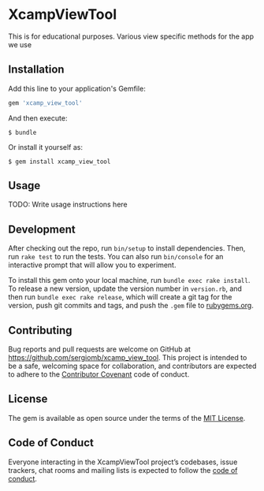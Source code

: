 # XcampViewTool

This is for educational purposes. Various view specific methods for the app we use

## Installation

Add this line to your application's Gemfile:

```ruby
gem 'xcamp_view_tool'
```

And then execute:

    $ bundle

Or install it yourself as:

    $ gem install xcamp_view_tool

## Usage

TODO: Write usage instructions here

## Development

After checking out the repo, run `bin/setup` to install dependencies. Then, run `rake test` to run the tests. You can also run `bin/console` for an interactive prompt that will allow you to experiment.

To install this gem onto your local machine, run `bundle exec rake install`. To release a new version, update the version number in `version.rb`, and then run `bundle exec rake release`, which will create a git tag for the version, push git commits and tags, and push the `.gem` file to [rubygems.org](https://rubygems.org).

## Contributing

Bug reports and pull requests are welcome on GitHub at https://github.com/sergiomb/xcamp_view_tool. This project is intended to be a safe, welcoming space for collaboration, and contributors are expected to adhere to the [Contributor Covenant](http://contributor-covenant.org) code of conduct.

## License

The gem is available as open source under the terms of the [MIT License](http://opensource.org/licenses/MIT).

## Code of Conduct

Everyone interacting in the XcampViewTool project’s codebases, issue trackers, chat rooms and mailing lists is expected to follow the [code of conduct](https://github.com/sergiomb/xcamp_view_tool/blob/master/CODE_OF_CONDUCT.md).
